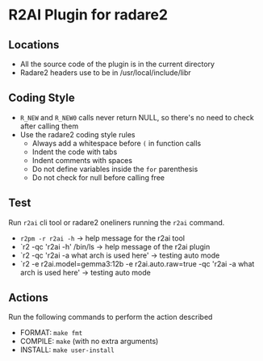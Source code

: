 # R2AI Plugin for radare2

## Locations

- All the source code of the plugin is in the current directory
- Radare2 headers use to be in /usr/local/include/libr

## Coding Style

- `R_NEW` and `R_NEW0` calls never return NULL, so there's no need to check after calling them
- Use the radare2 coding style rules
  - Always add a whitespace before `(` in function calls
  - Indent the code with tabs
  - Indent comments with spaces
  - Do not define variables inside the `for` parenthesis 
  - Do not check for null before calling free

## Test

Run `r2ai` cli tool or radare2 oneliners running the `r2ai` command.

* `r2pm -r r2ai -h` -> help message for the r2ai tool
* `r2 -qc 'r2ai -h' /bin/ls -> help message of the r2ai plugin
* `r2 -qc 'r2ai -a what arch is used here' -> testing auto mode
* `r2 -e r2ai.model=gemma3:12b -e r2ai.auto.raw=true -qc 'r2ai -a what arch is used here' -> testing auto mode

## Actions

Run the following commands to perform the action described

- FORMAT: `make fmt`
- COMPILE: `make` (with no extra arguments)
- INSTALL: `make user-install`
